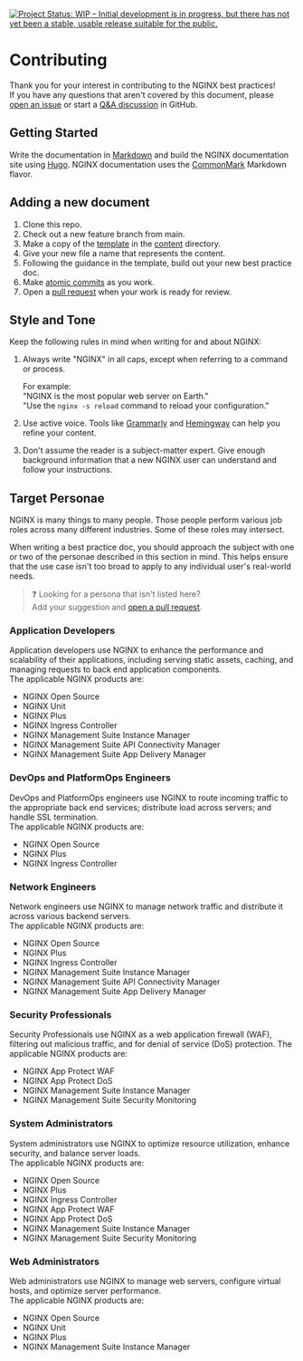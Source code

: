 [![Project Status: WIP – Initial development is in progress, but there has not yet been a stable, usable release suitable for the public.](https://www.repostatus.org/badges/latest/wip.svg)](https://www.repostatus.org/#wip)

# Contributing

Thank you for your interest in contributing to the NGINX best practices!  
If you have any questions that aren't covered by this document, please [open an issue][issue] or start a [Q&A discussion][discussion] in GitHub.

[issue]:https://github.com/nginx/best-practices/issues/new?labels=question
[discussion]:https://github.com/nginx/best-practices/discussions/new?category=q-a

## Getting Started

Write the documentation in [Markdown][md] and build the NGINX documentation site using [Hugo](https://gohugo.io/).
NGINX documentation uses the [CommonMark][cmnmark] Markdown flavor.

[md]: https://www.markdownguide.org/
[cmnmark]: https://commonmark.org/

## Adding a new document

1. Clone this repo.
1. Check out a new feature branch from main.
1. Make a copy of the [template](template.md) in the [content](/content/) directory.
1. Give your new file a name that represents the content.
1. Following the guidance in the template, build out your new best practice doc.
1. Make [atomic commits][atomic commits] as you work.
1. Open a [pull request][pr] when your work is ready for review.

[atomic commits]: https://www.aleksandrhovhannisyan.com/blog/atomic-git-commits/
[pr]: https://github.com/nginx/best-practices/pulls

## Style and Tone

Keep the following rules in mind when writing for and about NGINX:

1. Always write "NGINX" in all caps, except when referring to a command or process.

    For example:  
    "NGINX is the most popular web server on Earth."  
    "Use the `nginx -s reload` command to reload your configuration."

1. Use active voice. Tools like [Grammarly] and [Hemingway] can help you refine your content.
1. Don't assume the reader is a subject-matter expert. Give enough background information that a new NGINX user can understand and follow your instructions.

[Grammarly]:https://www.grammarly.com/where-grammarly-works
[Hemingway]:https://hemingwayapp.com/

## Target Personae

NGINX is many things to many people. Those people perform various job roles across many different industries. Some of these roles may intersect.

When writing a best practice doc, you should approach the subject with one or two of the personae described in this section in mind. This helps ensure that the use case isn't too broad to apply to any individual user's real-world needs.

> :question: Looking for a persona that isn't listed here?  
> Add your suggestion and [open a pull request](https://github.com/nginx/best-practices/pulls).

### Application Developers

Application developers use NGINX to enhance the performance and scalability of their applications, including serving static assets, caching, and managing requests to back end application components.  
The applicable NGINX products are:

- NGINX Open Source
- NGINX Unit
- NGINX Plus
- NGINX Ingress Controller
- NGINX Management Suite Instance Manager
- NGINX Management Suite API Connectivity Manager
- NGINX Management Suite App Delivery Manager

### DevOps and PlatformOps Engineers

DevOps and PlatformOps engineers use NGINX to route incoming traffic to the appropriate back end services; distribute load across servers; and handle SSL termination.  
The applicable NGINX products are:

- NGINX Open Source
- NGINX Plus
- NGINX Ingress Controller

### Network Engineers

Network engineers use NGINX to manage network traffic and distribute it across various backend servers.  
The applicable NGINX products are:

- NGINX Open Source
- NGINX Plus
- NGINX Ingress Controller
- NGINX Management Suite Instance Manager
- NGINX Management Suite API Connectivity Manager
- NGINX Management Suite App Delivery Manager

### Security Professionals

Security Professionals use NGINX as a web application firewall (WAF), filtering out malicious traffic, and for denial of service (DoS) protection. The applicable NGINX products are:

- NGINX App Protect WAF
- NGINX App Protect DoS
- NGINX Management Suite Instance Manager
- NGINX Management Suite Security Monitoring

### System Administrators

System administrators use NGINX to optimize resource utilization, enhance security, and balance server loads.  
The applicable NGINX products are:

- NGINX Open Source
- NGINX Plus
- NGINX Ingress Controller
- NGINX App Protect WAF
- NGINX App Protect DoS
- NGINX Management Suite Instance Manager
- NGINX Management Suite Security Monitoring

### Web Administrators

Web administrators use NGINX to manage web servers, configure virtual hosts, and optimize server performance.  
The applicable NGINX products are:

- NGINX Open Source
- NGINX Unit
- NGINX Plus
- NGINX Management Suite Instance Manager
